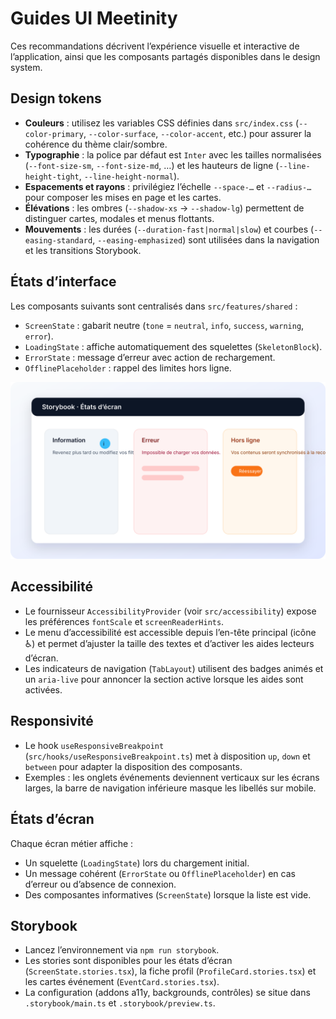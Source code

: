 # Guides UI Meetinity

Ces recommandations décrivent l’expérience visuelle et interactive de l’application, ainsi que les composants partagés disponibles dans le design system.

## Design tokens

- **Couleurs** : utilisez les variables CSS définies dans `src/index.css` (`--color-primary`, `--color-surface`, `--color-accent`, etc.) pour assurer la cohérence du thème clair/sombre.
- **Typographie** : la police par défaut est `Inter` avec les tailles normalisées (`--font-size-sm`, `--font-size-md`, …) et les hauteurs de ligne (`--line-height-tight`, `--line-height-normal`).
- **Espacements et rayons** : privilégiez l’échelle `--space-…` et `--radius-…` pour composer les mises en page et les cartes.
- **Élévations** : les ombres (`--shadow-xs` → `--shadow-lg`) permettent de distinguer cartes, modales et menus flottants.
- **Mouvements** : les durées (`--duration-fast|normal|slow`) et courbes (`--easing-standard`, `--easing-emphasized`) sont utilisées dans la navigation et les transitions Storybook.

## États d’interface

Les composants suivants sont centralisés dans `src/features/shared` :

- `ScreenState` : gabarit neutre (`tone` = `neutral`, `info`, `success`, `warning`, `error`).
- `LoadingState` : affiche automatiquement des squelettes (`SkeletonBlock`).
- `ErrorState` : message d’erreur avec action de rechargement.
- `OfflinePlaceholder` : rappel des limites hors ligne.

![Aperçu Storybook des états d'écran](images/storybook-screen-states.svg)

## Accessibilité

- Le fournisseur `AccessibilityProvider` (voir `src/accessibility`) expose les préférences `fontScale` et `screenReaderHints`.
- Le menu d’accessibilité est accessible depuis l’en-tête principal (icône ♿) et permet d’ajuster la taille des textes et d’activer les aides lecteurs d’écran.
- Les indicateurs de navigation (`TabLayout`) utilisent des badges animés et un `aria-live` pour annoncer la section active lorsque les aides sont activées.

## Responsivité

- Le hook `useResponsiveBreakpoint` (`src/hooks/useResponsiveBreakpoint.ts`) met à disposition `up`, `down` et `between` pour adapter la disposition des composants.
- Exemples : les onglets événements deviennent verticaux sur les écrans larges, la barre de navigation inférieure masque les libellés sur mobile.

## États d’écran

Chaque écran métier affiche :

- Un squelette (`LoadingState`) lors du chargement initial.
- Un message cohérent (`ErrorState` ou `OfflinePlaceholder`) en cas d’erreur ou d’absence de connexion.
- Des composantes informatives (`ScreenState`) lorsque la liste est vide.

## Storybook

- Lancez l’environnement via `npm run storybook`.
- Les stories sont disponibles pour les états d’écran (`ScreenState.stories.tsx`), la fiche profil (`ProfileCard.stories.tsx`) et les cartes événement (`EventCard.stories.tsx`).
- La configuration (addons a11y, backgrounds, contrôles) se situe dans `.storybook/main.ts` et `.storybook/preview.ts`.
